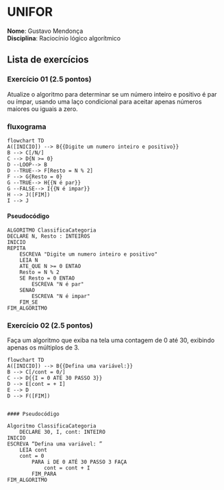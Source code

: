 # UNIFOR
**Nome**: Gustavo Mendonça <br>
**Disciplina**: Raciocínio lógico algorítmico

 ## Lista de exercícios

 ### Exercício 01 (2.5 pontos)
Atualize o algoritmo para determinar se um número inteiro e positivo é par ou ímpar, usando uma laço condicional para aceitar apenas números maiores ou iguais a zero.

### fluxograma
```mermaid
flowchart TD
A([INICIO]) --> B{{Digite um numero inteiro e positivo}}
B --> C[/N/]
C --> D{N >= 0}
D --LOOP--> B
D --TRUE--> F[Resto = N % 2]
F --> G{Resto = 0}
G --TRUE--> H{{N é par}}
G --FALSE--> I{{N é impar}}
H --> J([FIM])
I --> J
```
#### Pseudocódigo 
```
ALGORITMO ClassificaCategoria
DECLARE N, Resto : INTEIROS
INICIO
REPITA
	ESCREVA "Digite um numero inteiro e positivo"
	LEIA N
	ATE_QUE N >= 0 ENTAO
	Resto = N % 2
	SE Resto = 0 ENTAO
		ESCREVA "N é par"
	SENAO 
		ESCREVA "N é impar"
	FIM_SE
FIM_ALGORITMO

```

### Exercício 02 (2.5 pontos)
Faça um algoritmo que exiba na tela uma contagem de 0 até 30, exibindo apenas os múltiplos de 3.
```mermaid
flowchart TD
A([INICIO]) --> B{{Defina uma variável:}}
B --> C[/cont = 0/]
C --> D{{I = 0 ATÉ 30 PASSO 3}}
D --> E[cont = + I]
E --> D
D --> F([FIM])


```

	#### Pseudocódigo 

```
Algoritmo ClassificaCategoria
	DECLARE 30, I, cont: INTEIRO
INICIO
ESCREVA “Defina uma variável: ”
	LEIA cont 
	cont = 0
		PARA i DE 0 ATÉ 30 PASSO 3 FAÇA
			cont = cont + I
		FIM_PARA
FIM_ALGORITMO
```
